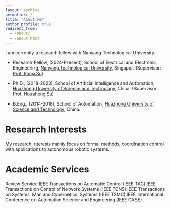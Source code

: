 ```yaml
---
layout: archive
permalink: /
title: "About Me"
author_profile: true
redirect_from: 
  - /about/
  - /about.html
---
```

I am currently a research fellow with Nanyang Technological University. 

<ul>
<li><p>Research Fellow, (2024-Present), School of Electrical and Electronic Engineering,
<a href="https://www.ntu.edu.sg/">Nanyang Technological University</a>, Singapor. (Supervisor: <a href="https://personal.ntu.edu.sg/rsu/Home.htm">Prof. Rong Su</a>)</p>
</li>
<li><p>Ph.D., (2018-2023),  School of Artificial Intelligence and Automation, 
<a href="https://www.hust.edu.cn/">Huazhong University of Science and Technology</a>, China. (Supervisor: <a href="https://aia.hust.edu.cn/info/1211/4824.htm">Prof. Housheng Su</a>)</p>
</li>
<li><p>B.Eng., (2014-2018), School of Automation,
<a href="http://www.hust.edu.cn/">Huazhong University of Science and Technology</a>, China.</p>
</li>
</ul>

Research Interests
======
My research interests mainly focus on formal methods, coordination control with applications to autonomous robotic systems.


Academic Services
======
Review Service
IEEE Transactions on Automatic Control (IEEE TAC)
IEEE Transactions on Control of Network Systems (IEEE TCNS)
IEEE Transactions on Systems, Man and Cybernetics: Systems (IEEE TSMC)
IEEE International Conference on Automation Science and Engineering (IEEE CASE)
